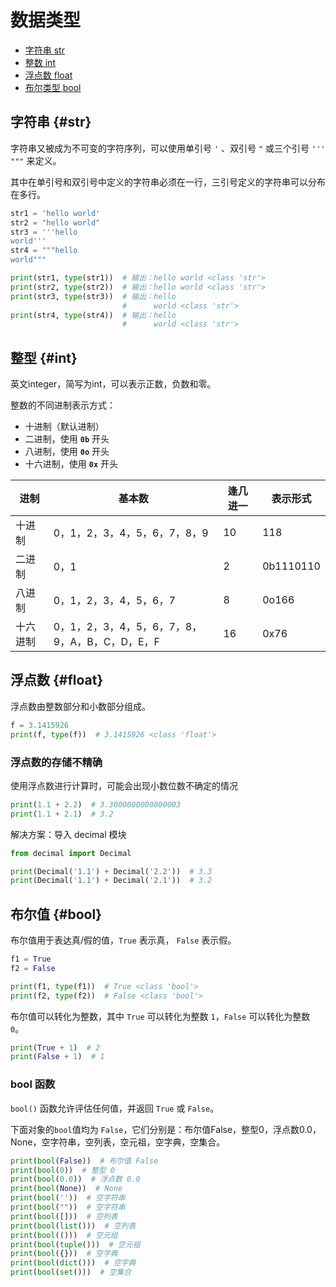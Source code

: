 # 数据类型

- [字符串 str](#str)
- [整数 int](#int)
- [浮点数 float](#float)
- [布尔类型 bool](#bool)

## 字符串 {#str}

字符串又被成为不可变的字符序列，可以使用单引号 `'` 、双引号 `"` 或三个引号 `'''` `"""` 来定义。

其中在单引号和双引号中定义的字符串必须在一行，三引号定义的字符串可以分布在多行。

```python
str1 = 'hello world'
str2 = "hello world"
str3 = '''hello 
world'''
str4 = """hello 
world"""

print(str1, type(str1))  # 输出：hello world <class 'str'>
print(str2, type(str2))  # 输出：hello world <class 'str'>
print(str3, type(str3))  # 输出：hello 
                         #      world <class 'str'>
print(str4, type(str4))  # 输出：hello 
                         #      world <class 'str'>
```

## 整型 {#int}

英文integer，简写为int，可以表示正数，负数和零。

整数的不同进制表示方式：

- 十进制（默认进制）
- 二进制，使用 **`0b`** 开头
- 八进制，使用 **`0o`** 开头
- 十六进制，使用 **`0x`** 开头

| 进制 | 基本数 | 逢几进一 | 表示形式 |
|--|---------------------|------|-----------|
| 十进制 | 0，1，2，3，4，5，6，7，8，9 | 10 | 118 |
| 二进制 | 0，1 | 2 | 0b1110110 |
| 八进制 | 0，1，2，3，4，5，6，7 | 8 | 0o166 |
| 十六进制 | 0，1，2，3，4，5，6，7，8，9，A，B，C，D，E，F | 16 | 0x76 |

## 浮点数 {#float}

浮点数由整数部分和小数部分组成。

```python
f = 3.1415926
print(f, type(f))  # 3.1415926 <class 'float'>
```

### 浮点数的存储不精确

使用浮点数进行计算时，可能会出现小数位数不确定的情况

```python
print(1.1 + 2.2)  # 3.3000000000000003
print(1.1 + 2.1)  # 3.2
```

解决方案：导入 decimal 模块

```python
from decimal import Decimal

print(Decimal('1.1') + Decimal('2.2'))  # 3.3
print(Decimal('1.1') + Decimal('2.1'))  # 3.2
```

## 布尔值 {#bool}

布尔值用于表达真/假的值，`True` 表示真， `False` 表示假。

```python
f1 = True
f2 = False

print(f1, type(f1))  # True <class 'bool'>
print(f2, type(f2))  # False <class 'bool'>
```

布尔值可以转化为整数，其中 `True` 可以转化为整数 `1`，`False` 可以转化为整数 `0`。

```python
print(True + 1)  # 2
print(False + 1)  # 1
```

### bool 函数

`bool()` 函数允许评估任何值，并返回 `True` 或 `False`。

下面对象的`bool`值均为 `False`，它们分别是：布尔值False，整型0，浮点数0.0，None，空字符串，空列表，空元祖，空字典，空集合。

```python
print(bool(False))  # 布尔值 False
print(bool(0))  # 整型 0
print(bool(0.0))  # 浮点数 0.0
print(bool(None))  # None
print(bool(''))  # 空字符串
print(bool(""))  # 空字符串
print(bool([]))  # 空列表
print(bool(list()))  # 空列表
print(bool(()))  # 空元组
print(bool(tuple()))  # 空元祖
print(bool({}))  # 空字典
print(bool(dict()))  # 空字典
print(bool(set()))  # 空集合

```
